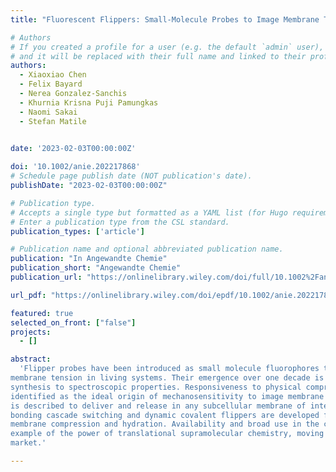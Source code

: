 ```yaml
---
title: "Fluorescent Flippers: Small-Molecule Probes to Image Membrane Tension in Living Systems"

# Authors
# If you created a profile for a user (e.g. the default `admin` user), write the username (folder name) here
# and it will be replaced with their full name and linked to their profile.
authors:
  - Xiaoxiao Chen
  - Felix Bayard
  - Nerea Gonzalez-Sanchis
  - Khurnia Krisna Puji Pamungkas
  - Naomi Sakai
  - Stefan Matile
 

date: '2023-02-03T00:00:00Z'

doi: '10.1002/anie.202217868'
# Schedule page publish date (NOT publication's date).
publishDate: "2023-02-03T00:00:00Z"

# Publication type.
# Accepts a single type but formatted as a YAML list (for Hugo requirements).
# Enter a publication type from the CSL standard.
publication_types: ['article']

# Publication name and optional abbreviated publication name.
publication: "In Angewandte Chemie"
publication_short: "Angewandte Chemie"
publication_url: "https://onlinelibrary.wiley.com/doi/full/10.1002%2Fanie.202217868"

url_pdf: "https://onlinelibrary.wiley.com/doi/epdf/10.1002/anie.202217868"

featured: true
selected_on_front: ["false"]
projects:
  - []

abstract: 
  'Flipper probes have been introduced as small molecule fluorophores to image physical forces, that is,
membrane tension in living systems. Their emergence over one decade is described, from evolution in design and
synthesis to spectroscopic properties. Responsiveness to physical compression in equilibrium at the ground state is
identified as the ideal origin of mechanosensitivity to image membrane tension in living cells. A rich collection of flippers
is described to deliver and release in any subcellular membrane of interest in a leaflet-specific manner. Chalcogen-
bonding cascade switching and dynamic covalent flippers are developed for super-resolution imaging and dual-sensing of
membrane compression and hydration. Availability and broad use in the community validate flipper probes as a fine
example of the power of translational supramolecular chemistry, moving from fundamental principles to success on the
market.'

---
```


